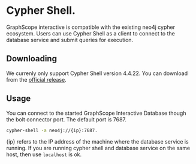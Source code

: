 # Cypher Shell.
GraphScope interactive is compatible with the existing neo4j cypher ecosystem. Users can use Cypher Shell as a client to connect to the database service and submit queries for execution.

## Downloading
We currenly only support Cypher Shell version 4.4.22. You can download from the [official release](https://dist.neo4j.org/cypher-shell/cypher-shell-4.4.22.zip).

## Usage

You can connect to the started GraphScope Interactive Database though the bolt connector port. The default port is 7687. 

```bash
cypher-shell -a neo4j://{ip}:7687.
```

{ip} refers to the IP address of the machine where the database service is running. If you are running cypher shell and database service on the same host, then use `localhost` is ok.